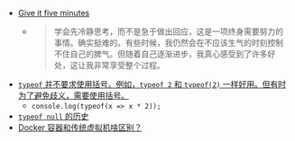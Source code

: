 - [Give it five minutes](https://signalvnoise.com/posts/3124-give-it-five-minutes)
	- > 学会先冷静思考，而不是急于做出回应，这是一项终身需要努力的事情。确实挺难的。有些时候，我仍然会在不应该生气的时刻控制不住自己的脾气。但随着自己逐渐进步，我真心感受到了许多好处，这让我非常享受整个过程。
- [`typeof` 并不要求使用括号。例如，`typeof 2` 和 `typeof(2)` 一样好用。但有时为了避免歧义，需要使用括号。](https://justjavascript.com/learn/02-the-javascript-universe#:~:text=%3B%20//%20%22undefined%22-,Strictly%20speaking,-%2C%20using%20parens%20isn%E2%80%99t)
	- `console.log(typeof(x => x * 2));`
- [`typeof null` 的历史](https://2ality.com/2013/10/typeof-null.html)
- [Docker 容器和传统虚拟机啥区别？](https://twitter.com/geekbb/status/1779864196831989965)